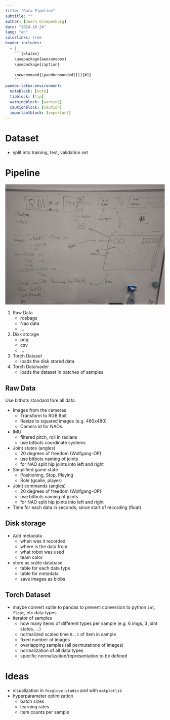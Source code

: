 ```yaml
---
title: "Data Pipeline"
subtitle: ""
author: [Joern Griepenburg]
date: "2024-10-24"
lang: "en"
colorlinks: true
header-includes:
  - |
    ```{=latex}
    \usepackage{awesomebox}
    \usepackage{caption}

    \newcommand{\pandocbounded}[1]{#1}
    ```
pandoc-latex-environment:
  noteblock: [note]
  tipblock: [tip]
  warningblock: [warning]
  cautionblock: [caution]
  importantblock: [important]
---
```


# Dataset

- split into training, test, validation set

# Pipeline

![](./img/data_pipeline.jpg)

1. Raw Data
    - rosbags
    - Nao data
    - ...
2. Disk storage 
    - png
    - csv
    - ...
3. Torch Dataset
    - loads the disk stored data
4. Torch Dataloader
    - loads the dataset in batches of samples

## Raw Data

Use bitbots standard fore all data.

- Images from the cameras
  - Transform to RGB 8bit
  - Resize to squared images (e.g. 480x480)
  - Camera id for NAOs
- IMU
  - filtered pitch, roll in radians
  - use bitbots coordinate systems
- Joint states (angles)
  - 20 degrees of freedom (Wolfgang-OP)
  - use bitbots naming of joints
  - for NAO split hip joints into left and right
- Simplified game state
  - Positioning, Stop, Playing
  - Role (goalie, player)
- Joint commands (angles)
  - 20 degrees of freedom (Wolfgang-OP)
  - use bitbots naming of joints
  - for NAO split hip joints into left and right
- Time for each data in seconds, since start of recording (float)

## Disk storage

- Add metadata
  - when was it recorded
  - where is the data from
  - what robot was used
  - team color
- store as sqlite database
  - table for each data type
  - table for metadata
  - save images as blobs

## Torch Dataset

- maybe convert sqlite to pandas to prevent conversion to python `int`, `float`, etc data types
- iterator of samples
  - how many items of different types per sample (e.g. 6 imgs, 3 joint states, ...)
  - normalized scaled time `0..1` of item in sample
  - fixed number of images
  - overlapping samples (all permutations of images)
  - normalization of all data types
  - specific normalization/representation to be defined

# Ideas

- visualization in `foxglove-studio` and with `matplotlib`
- hyperparameter optimization
    - batch sizes
    - learning rates
    - item counts per sample
